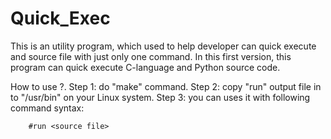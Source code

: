 # Quick_Exec
This is an utility program, which used to help developer can quick execute and source file with just only one command.
In this first version, this program can quick execute C-language and Python source code.

How to use ?.
Step 1: do "make" command.
Step 2: copy "run" output file in to "/usr/bin" on your Linux system.
Step 3: you can uses it with following command syntax:

        #run <source file>
